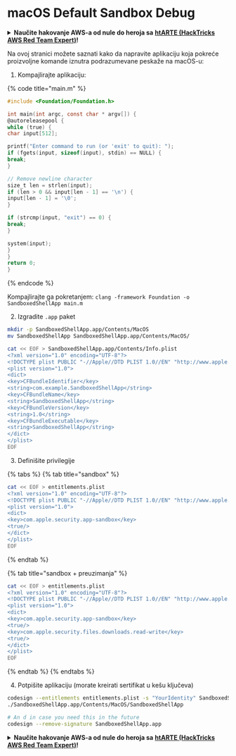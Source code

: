 # macOS Default Sandbox Debug

<details>

<summary><strong>Naučite hakovanje AWS-a od nule do heroja sa</strong> <a href="https://training.hacktricks.xyz/courses/arte"><strong>htARTE (HackTricks AWS Red Team Expert)</strong></a><strong>!</strong></summary>

Drugi načini podrške HackTricks-u:

* Ako želite da vidite **vašu kompaniju reklamiranu na HackTricks-u** ili **preuzmete HackTricks u PDF formatu**, proverite [**PLANOVE ZA PRETPLATU**](https://github.com/sponsors/carlospolop)!
* Nabavite [**zvanični PEASS & HackTricks swag**](https://peass.creator-spring.com)
* Otkrijte [**The PEASS Family**](https://opensea.io/collection/the-peass-family), našu kolekciju ekskluzivnih [**NFT-ova**](https://opensea.io/collection/the-peass-family)
* **Pridružite se** 💬 [**Discord grupi**](https://discord.gg/hRep4RUj7f) ili [**telegram grupi**](https://t.me/peass) ili nas **pratite** na **Twitter-u** 🐦 [**@carlospolopm**](https://twitter.com/hacktricks\_live)**.**
* **Podelite svoje hakovanje trikove slanjem PR-ova na** [**HackTricks**](https://github.com/carlospolop/hacktricks) i [**HackTricks Cloud**](https://github.com/carlospolop/hacktricks-cloud) github repozitorijume.

</details>

Na ovoj stranici možete saznati kako da napravite aplikaciju koja pokreće proizvoljne komande iznutra podrazumevane peskaže na macOS-u:

1. Kompajlirajte aplikaciju:

{% code title="main.m" %}
```objectivec
#include <Foundation/Foundation.h>

int main(int argc, const char * argv[]) {
@autoreleasepool {
while (true) {
char input[512];

printf("Enter command to run (or 'exit' to quit): ");
if (fgets(input, sizeof(input), stdin) == NULL) {
break;
}

// Remove newline character
size_t len = strlen(input);
if (len > 0 && input[len - 1] == '\n') {
input[len - 1] = '\0';
}

if (strcmp(input, "exit") == 0) {
break;
}

system(input);
}
}
return 0;
}
```
{% endcode %}

Kompajlirajte ga pokretanjem: `clang -framework Foundation -o SandboxedShellApp main.m`

2. Izgradite `.app` paket

```bash
mkdir -p SandboxedShellApp.app/Contents/MacOS
mv SandboxedShellApp SandboxedShellApp.app/Contents/MacOS/

cat << EOF > SandboxedShellApp.app/Contents/Info.plist
<?xml version="1.0" encoding="UTF-8"?>
<!DOCTYPE plist PUBLIC "-//Apple//DTD PLIST 1.0//EN" "http://www.apple.com/DTDs/PropertyList-1.0.dtd">
<plist version="1.0">
<dict>
<key>CFBundleIdentifier</key>
<string>com.example.SandboxedShellApp</string>
<key>CFBundleName</key>
<string>SandboxedShellApp</string>
<key>CFBundleVersion</key>
<string>1.0</string>
<key>CFBundleExecutable</key>
<string>SandboxedShellApp</string>
</dict>
</plist>
EOF
```

3. Definišite privilegije

{% tabs %}
{% tab title="sandbox" %}
```bash
cat << EOF > entitlements.plist
<?xml version="1.0" encoding="UTF-8"?>
<!DOCTYPE plist PUBLIC "-//Apple//DTD PLIST 1.0//EN" "http://www.apple.com/DTDs/PropertyList-1.0.dtd">
<plist version="1.0">
<dict>
<key>com.apple.security.app-sandbox</key>
<true/>
</dict>
</plist>
EOF
```
{% endtab %}

{% tab title="sandbox + preuzimanja" %}
```bash
cat << EOF > entitlements.plist
<?xml version="1.0" encoding="UTF-8"?>
<!DOCTYPE plist PUBLIC "-//Apple//DTD PLIST 1.0//EN" "http://www.apple.com/DTDs/PropertyList-1.0.dtd">
<plist version="1.0">
<dict>
<key>com.apple.security.app-sandbox</key>
<true/>
<key>com.apple.security.files.downloads.read-write</key>
<true/>
</dict>
</plist>
EOF
```
{% endtab %}
{% endtabs %}

4. Potpišite aplikaciju (morate kreirati sertifikat u kešu ključeva)

```bash
codesign --entitlements entitlements.plist -s "YourIdentity" SandboxedShellApp.app
./SandboxedShellApp.app/Contents/MacOS/SandboxedShellApp

# An d in case you need this in the future
codesign --remove-signature SandboxedShellApp.app
```

<details>

<summary><strong>Naučite hakovanje AWS-a od nule do heroja sa</strong> <a href="https://training.hacktricks.xyz/courses/arte"><strong>htARTE (HackTricks AWS Red Team Expert)</strong></a><strong>!</strong></summary>

Drugi načini podrške HackTricks-u:

* Ako želite da vidite **vašu kompaniju reklamiranu na HackTricks-u** ili **preuzmete HackTricks u PDF formatu** proverite [**PLANOVE ZA PRETPLATU**](https://github.com/sponsors/carlospolop)!
* Nabavite [**zvanični PEASS & HackTricks swag**](https://peass.creator-spring.com)
* Otkrijte [**The PEASS Family**](https://opensea.io/collection/the-peass-family), našu kolekciju ekskluzivnih [**NFT-ova**](https://opensea.io/collection/the-peass-family)
* **Pridružite se** 💬 [**Discord grupi**](https://discord.gg/hRep4RUj7f) ili [**telegram grupi**](https://t.me/peass) ili nas **pratite** na **Twitter-u** 🐦 [**@carlospolopm**](https://twitter.com/hacktricks\_live)**.**
* **Podelite svoje hakovanje trikove slanjem PR-ova na** [**HackTricks**](https://github.com/carlospolop/hacktricks) i [**HackTricks Cloud**](https://github.com/carlospolop/hacktricks-cloud) github repozitorijume.

</details>
